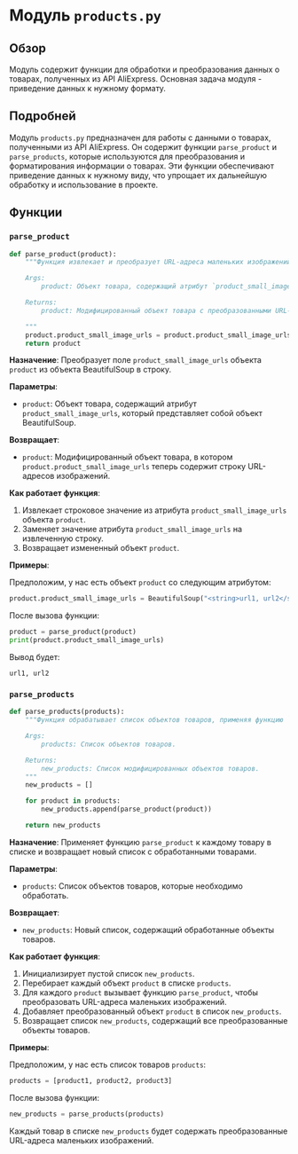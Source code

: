 # Модуль `products.py`

## Обзор

Модуль содержит функции для обработки и преобразования данных о товарах, полученных из API AliExpress. Основная задача модуля - приведение данных к нужному формату.

## Подробней

Модуль `products.py` предназначен для работы с данными о товарах, полученными из API AliExpress. Он содержит функции `parse_product` и `parse_products`, которые используются для преобразования и форматирования информации о товарах. Эти функции обеспечивают приведение данных к нужному виду, что упрощает их дальнейшую обработку и использование в проекте.

## Функции

### `parse_product`

```python
def parse_product(product):
    """Функция извлекает и преобразует URL-адреса маленьких изображений товара.

    Args:
        product: Объект товара, содержащий атрибут `product_small_image_urls`.

    Returns:
        product: Модифицированный объект товара с преобразованными URL-адресами изображений.

    """
    product.product_small_image_urls = product.product_small_image_urls.string
    return product
```

**Назначение**: Преобразует поле `product_small_image_urls` объекта `product` из объекта BeautifulSoup в строку.

**Параметры**:
- `product`: Объект товара, содержащий атрибут `product_small_image_urls`, который представляет собой объект BeautifulSoup.

**Возвращает**:
- `product`: Модифицированный объект товара, в котором `product.product_small_image_urls` теперь содержит строку URL-адресов изображений.

**Как работает функция**:
1. Извлекает строковое значение из атрибута `product_small_image_urls` объекта `product`.
2. Заменяет значение атрибута `product_small_image_urls` на извлеченную строку.
3. Возвращает измененный объект `product`.

**Примеры**:

Предположим, у нас есть объект `product` со следующим атрибутом:

```python
product.product_small_image_urls = BeautifulSoup("<string>url1, url2</string>", "lxml").string
```

После вызова функции:

```python
product = parse_product(product)
print(product.product_small_image_urls)
```

Вывод будет:

```
url1, url2
```

### `parse_products`

```python
def parse_products(products):
    """Функция обрабатывает список объектов товаров, применяя функцию `parse_product` к каждому из них.

    Args:
        products: Список объектов товаров.

    Returns:
        new_products: Список модифицированных объектов товаров.
    """
    new_products = []

    for product in products:
        new_products.append(parse_product(product))

    return new_products
```

**Назначение**: Применяет функцию `parse_product` к каждому товару в списке и возвращает новый список с обработанными товарами.

**Параметры**:
- `products`: Список объектов товаров, которые необходимо обработать.

**Возвращает**:
- `new_products`: Новый список, содержащий обработанные объекты товаров.

**Как работает функция**:
1. Инициализирует пустой список `new_products`.
2. Перебирает каждый объект `product` в списке `products`.
3. Для каждого `product` вызывает функцию `parse_product`, чтобы преобразовать URL-адреса маленьких изображений.
4. Добавляет преобразованный объект `product` в список `new_products`.
5. Возвращает список `new_products`, содержащий все преобразованные объекты товаров.

**Примеры**:

Предположим, у нас есть список товаров `products`:

```python
products = [product1, product2, product3]
```

После вызова функции:

```python
new_products = parse_products(products)
```

Каждый товар в списке `new_products` будет содержать преобразованные URL-адреса маленьких изображений.